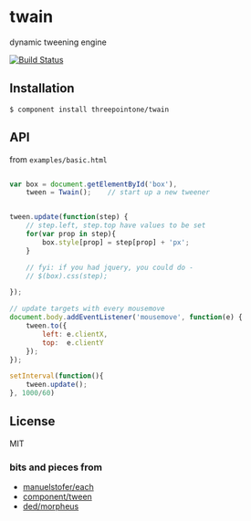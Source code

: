 
# twain

  dynamic tweening engine

  [![Build Status](https://travis-ci.org/threepointone/twain.png?branch=master)](https://travis-ci.org/threepointone/twain)

## Installation

    $ component install threepointone/twain

## API

from `examples/basic.html`
```js

var box = document.getElementById('box'),
    tween = Twain();    // start up a new tweener


tween.update(function(step) {
    // step.left, step.top have values to be set
    for(var prop in step){
        box.style[prop] = step[prop] + 'px';
    }

    // fyi: if you had jquery, you could do -
    // $(box).css(step);

});

// update targets with every mousemove
document.body.addEventListener('mousemove', function(e) {
    tween.to({
        left: e.clientX,
        top:  e.clientY
    });
});

setInterval(function(){
    tween.update();
}, 1000/60)

```   

## License

  MIT

### bits and pieces from

- [manuelstofer/each](https://github.com/manuelstofer/each)
- [component/tween](https://github.com/component/tween)
- [ded/morpheus](https://github.com/ded/morpheus/)
